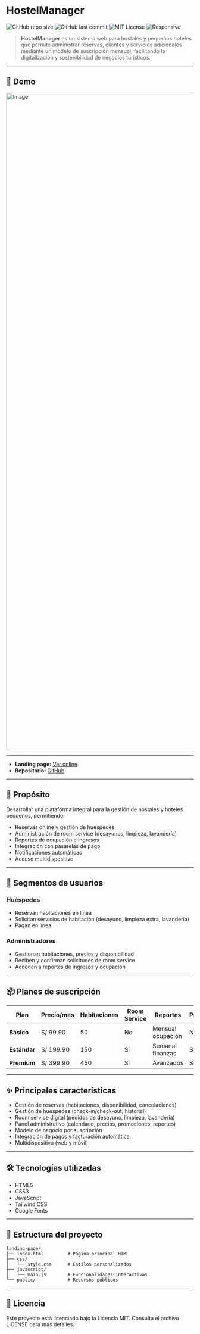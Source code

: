 # HostelManager

![GitHub repo size](https://img.shields.io/github/repo-size/upc-pre-202520-1asi0730-7429-CodeLab/landing-page?style=flat-square)
![GitHub last commit](https://img.shields.io/github/last-commit/upc-pre-202520-1asi0730-7429-CodeLab/landing-page?style=flat-square)
![MIT License](https://img.shields.io/badge/license-MIT-green?style=flat-square)
![Responsive](https://img.shields.io/badge/UI-Responsive-blue?style=flat-square)

> **HostelManager** es un sistema web para hostales y pequeños hoteles que permite administrar reservas, clientes y servicios adicionales mediante un modelo de suscripción mensual, facilitando la digitalización y sostenibilidad de negocios turísticos.

---

## 🚀 Demo

<img width="1766" alt="Image" src="https://github.com/user-attachments/assets/f2dcdc11-57dc-4a53-9218-2e34ccc29d20" /> 

---

- **Landing page:** [Ver online](https://upc-pre-202520-1asi0730-7429-codelab.github.io/landing-page/)
- **Repositorio:** [GitHub](https://github.com/upc-pre-202520-1asi0730-7429-CodeLab/landing-page)

---

## 🏨 Propósito
Desarrollar una plataforma integral para la gestión de hostales y hoteles pequeños, permitiendo:
- Reservas online y gestión de huéspedes
- Administración de room service (desayunos, limpieza, lavandería)
- Reportes de ocupación e ingresos
- Integración con pasarelas de pago
- Notificaciones automáticas
- Acceso multidispositivo

---

## 👥 Segmentos de usuarios

### Huéspedes
- Reservan habitaciones en línea
- Solicitan servicios de habitación (desayuno, limpieza extra, lavandería)
- Pagan en línea

### Administradores
- Gestionan habitaciones, precios y disponibilidad
- Reciben y confirman solicitudes de room service
- Acceden a reportes de ingresos y ocupación

---

## 📦 Planes de suscripción

| Plan         | Precio/mes | Habitaciones | Room Service | Reportes         | Promociones | Notificaciones | Dashboard avanzado |
|--------------|------------|--------------|--------------|------------------|-------------|----------------|-------------------|
| **Básico**   | S/ 99.90     | 50           | No           | Mensual ocupación| No          | Sí             | No                |
| **Estándar** | S/ 199.90    | 150          | Sí           | Semanal finanzas | Sí          | Sí             | No                |
| **Premium**  | S/ 399.90    | 450          | Sí           | Avanzados        | Sí          | Sí             | Sí                |

---

## ✨ Principales características

- Gestión de reservas (habitaciones, disponibilidad, cancelaciones)
- Gestión de huéspedes (check-in/check-out, historial)
- Room service digital (pedidos de desayuno, limpieza, lavandería)
- Panel administrativo (calendario, precios, promociones, reportes)
- Modelo de negocio por suscripción
- Integración de pagos y facturación automática
- Multidispositivo (web y móvil)

---

## 🛠️ Tecnologías utilizadas

- HTML5
- CSS3
- JavaScript
- Tailwind CSS
- Google Fonts

---

## 📁 Estructura del proyecto

```
landing-page/
├── index.html         # Página principal HTML
├── css/
│   └── style.css      # Estilos personalizados
├── javascript/
│   └── main.js        # Funcionalidades interactivas
└── public/            # Recursos públicos
```

---


## 📄 Licencia

Este proyecto está licenciado bajo la Licencia MIT. Consulta el archivo LICENSE para más detalles.
